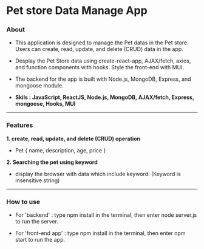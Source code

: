 # Pet store Data Manage App

### About

- This application is designed to manage the Pet datas in the Pet store. Users can create, read, update, and delete (CRUD) data in the app. 

- Desplay the Pet Store data using create-react-app, AJAX/fetch, axios, and function components with hooks. Style the front-end with MUI.

- The backend for the app is built with Node.js, MongoDB, Express, and mongoose module. 

- **Skils : JavaScript, ReactJS, Node.js, MongoDB, AJAX/fetch, Express, mongoose, Hooks, MUI**

<hr/>

### Features

**1. create, read, update, and delete (CRUD) operation** <br />

  - Pet {
   name, 
   description,
   age,
   price
  }

**2. Searching the pet using keyword** <br />
  - display the browser with data which include keyword. (Keyword is insensitive string) <br />

<hr/>

### How to use 

- For 'backend' 
  : type npm install in the terminal, then enter node server.js to run the server. 
  
- For 'front-end app'
  : type npm install in the terminal, then enter npm start to run the app. 

